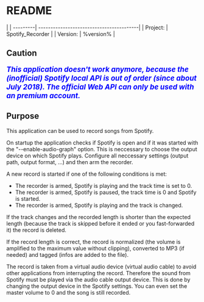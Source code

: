 # README 

|
| ---------| -----------------------------------------|
| Project: | Spotify_Recorder                   |
| Version: | %version%                                |

## Caution

<span style="color:blue; font-size:14pt">

***This application doesn't work anymore, because the (inofficial) Spotify local API is out of order (since about July 2018).
The official Web API can only be used with an premium account.***

</span>

## Purpose

This application can be used to record songs from Spotify.

On startup the application checks if Spotify is open and if it was started with the \"--enable-audio-graph\" option. This is neccessary to choose the output device on which Spotify plays.
Configure all neccessary settings (output path, output format, ...) and then arm the recorder.

A new record is started if one of the following conditions is met:
- The recorder is armed, Spotify is playing and the track time is set to 0.
- The recorder is armed, Spotify is paused, the track time is 0 and Spotify is started.
- The recorder is armed, Spotify is playing and the track is changed.

If the track changes and the recorded length is shorter than the expected length (because the track is skipped before it ended or you fast-forwarded it) the record is deleted.

If the record length is correct, the record is normalized (the volume is amplified to the maximum value without clipping), converted to MP3 (if needed) and tagged (infos are added to the file).

The record is taken from a virtual audio device (virtual audio cable) to avoid other applications from interrupting the record. Therefore the sound from Spotify must be played via the audio cable output device. This is done by changing the output device in the Spotify settings.
You can even set the master volume to 0 and the song is still recorded.